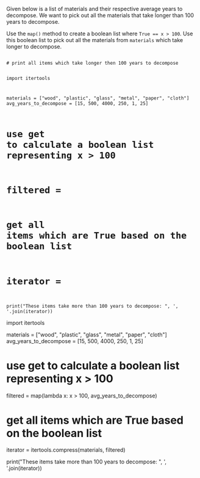 Given below is a list of materials and their respective average years to decompose. We want to pick out all the materials that take longer than 100 years to decompose.

Use the `map()` method to create a boolean list where `True == x > 100`.  Use this boolean list to pick out all the materials from `materials` which take longer to decompose.


<Editor lang="python" type="exercise">
<code>
# print all items which take longer then 100 years to decompose

import itertools

materials = ["wood", "plastic", "glass", "metal", "paper", "cloth"]
avg_years_to_decompose = [15, 500, 4000, 250, 1, 25]

# use get to calculate a boolean list representing x > 100
# filtered = 

# get all items which are True based on the boolean list
# iterator = 

print("These items take more than 100 years to decompose: ", ', '.join(iterator))
</code>

<solution>
import itertools

materials = ["wood", "plastic", "glass", "metal", "paper", "cloth"]
avg_years_to_decompose = [15, 500, 4000, 250, 1, 25]

# use get to calculate a boolean list representing x > 100
filtered = map(lambda x: x > 100, avg_years_to_decompose)

# get all items which are True based on the boolean list
iterator = itertools.compress(materials, filtered)

print("These items take more than 100 years to decompose: ", ', '.join(iterator))
</solution>
</Editor>